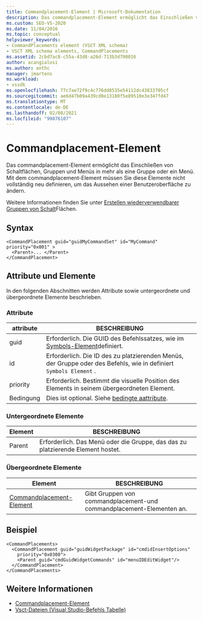 ```yaml
---
title: Commandplacement-Element | Microsoft-Dokumentation
description: Das commandplacement-Element ermöglicht das Einschließen von Schaltflächen, Gruppen und Menüs in mehr als eine Gruppe oder ein Menü.
ms.custom: SEO-VS-2020
ms.date: 11/04/2016
ms.topic: conceptual
helpviewer_keywords:
- CommandPlacements element (VSCT XML schema)
- VSCT XML schema elements, CommandPlacements
ms.assetid: 2cbd7ac8-c55a-43d8-a26d-713b3d790016
author: acangialosi
ms.author: anthc
manager: jmartens
ms.workload:
- vssdk
ms.openlocfilehash: 77c7ae72f9c4c776dd8535e54112dc43833705cf
ms.sourcegitcommit: ae6d47b09a439cd0e13180f5e89510e3e347fd47
ms.translationtype: MT
ms.contentlocale: de-DE
ms.lasthandoff: 02/08/2021
ms.locfileid: "99876107"
---
```

# <a name="commandplacement-element"></a>Commandplacement-Element
Das commandplacement-Element ermöglicht das Einschließen von Schaltflächen, Gruppen und Menüs in mehr als eine Gruppe oder ein Menü. Mit dem commandplacement-Element müssen Sie diese Elemente nicht vollständig neu definieren, um das Aussehen einer Benutzeroberfläche zu ändern.

 Weitere Informationen finden Sie unter [Erstellen wiederverwendbarer Gruppen von Schalt](../extensibility/creating-reusable-groups-of-buttons.md)Flächen.

## <a name="syntax"></a>Syntax

```
<CommandPlacement guid="guidMyCommandSet" id="MyCommand" priority="0x001" >
  <Parent>... </Parent>
</CommandPlacement>
```

## <a name="attributes-and-elements"></a>Attribute und Elemente
 In den folgenden Abschnitten werden Attribute sowie untergeordnete und übergeordnete Elemente beschrieben.

### <a name="attributes"></a>Attribute

|attribute|BESCHREIBUNG|
|---------------|-----------------|
|guid|Erforderlich. Die GUID des Befehlssatzes, wie im [Symbols-Element](../extensibility/symbols-element.md)definiert.|
|id|Erforderlich. Die ID des zu platzierenden Menüs, der Gruppe oder des Befehls, wie in definiert `Symbols Element` .|
|priority|Erforderlich. Bestimmt die visuelle Position des Elements in seinem übergeordneten Element.|
|Bedingung|Dies ist optional. Siehe [bedingte aattribute](../extensibility/vsct-xml-schema-conditional-attributes.md).|

### <a name="child-elements"></a>Untergeordnete Elemente

|Element|BESCHREIBUNG|
|-------------|-----------------|
|Parent|Erforderlich. Das Menü oder die Gruppe, das das zu platzierende Element hostet.|

### <a name="parent-elements"></a>Übergeordnete Elemente

|Element|BESCHREIBUNG|
|-------------|-----------------|
|[Commandplacement-Element](../extensibility/commandplacements-element.md)|Gibt Gruppen von commandplacement-und commandplacement-Elementen an.|

## <a name="example"></a>Beispiel

```
<CommandPlacements>
  <CommandPlacement guid="guidWidgetPackage" id="cmdidInsertOptions"
    priority="0x0300">
    <Parent guid="cmdGuidWidgetCommands" id="menuIDEditWidget"/>
  </CommandPlacement>
</CommandPlacements>
```

## <a name="see-also"></a>Weitere Informationen
- [Commandplacement-Element](../extensibility/commandplacements-element.md)
- [Vsct-Dateien (Visual Studio-Befehls Tabelle)](../extensibility/internals/visual-studio-command-table-dot-vsct-files.md)

